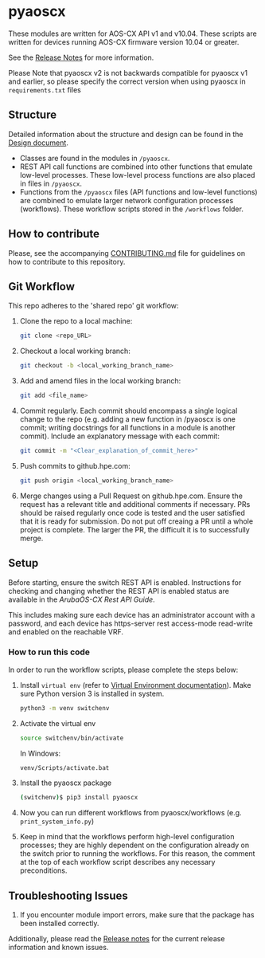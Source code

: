 # pyaoscx

These modules are written for AOS-CX API v1 and v10.04. These scripts are
written for devices running AOS-CX firmware version 10.04 or greater.

See the [Release Notes](../RELEASE-NOTES.md) for more information.

Please Note that pyaoscx v2 is not backwards compatible for pyaoscx v1 and
earlier, so please specify the correct version when using pyaoscx in
`requirements.txt` files

## Structure

Detailed information about the structure and design can be found in the
[Design document](DESIGN.md).

* Classes are found in the modules in `/pyaoscx`.
* REST API call functions are combined into other functions that emulate
  low-level processes. These low-level process functions are also placed in
  files in `/pyaoscx`.
* Functions from the `/pyaoscx` files (API functions and low-level functions)
  are combined to emulate larger network configuration processes (workflows).
  These workflow scripts stored in the `/workflows` folder.

## How to contribute

Please, see the accompanying [CONTRIBUTING.md](CONTRIBUTING.md) file for
guidelines on how to contribute to this repository.

## Git Workflow

This repo adheres to the 'shared repo' git workflow:

1. Clone the repo to a local machine:

    ```bash
    git clone <repo_URL>
    ```

1. Checkout a local working branch:

    ```bash
    git checkout -b <local_working_branch_name>
    ```

1. Add and amend files in the local working branch:

    ```bash
    git add <file_name>
    ```

1. Commit regularly. Each commit should encompass a single logical change to
   the repo (e.g. adding a new function in /pyaoscx is one commit; writing
   docstrings for all functions in a module is another commit). Include an
   explanatory message with each commit:

    ```bash
    git commit -m "<Clear_explanation_of_commit_here>"
    ```

1. Push commits to github.hpe.com:

    ```bash
    git push origin <local_working_branch_name>
    ```

1. Merge changes using a Pull Request on github.hpe.com. Ensure the request has
   a relevant title and additional comments if necessary. PRs should be raised
   regularly once code is tested and the user satisfied that it is ready for
   submission. Do not put off creaing a PR until a whole project is complete.
   The larger the PR, the difficult it is to successfully merge.

## Setup

Before starting, ensure the switch REST API is enabled. Instructions for
checking and changing whether the REST API is enabled status are available in
the *ArubaOS-CX Rest API Guide*.

This includes making sure each device has an administrator account with a
password, and each device has https-server rest access-mode read-write and
enabled on the reachable VRF.

### How to run this code

In order to run the workflow scripts, please complete the steps below:

1. Install `virtual env` (refer to [Virtual Environment documentation](#1)).
   Make sure Python version 3 is installed in system.

    ```bash
    python3 -m venv switchenv
    ```

1. Activate the virtual env

    ```bash
    source switchenv/bin/activate
    ```

    In Windows:

    ```bash
    venv/Scripts/activate.bat
    ```

1. Install the pyaoscx package

    ```bash
    (switchenv)$ pip3 install pyaoscx
    ```

1. Now you can run different workflows from pyaoscx/workflows
   (e.g. `print_system_info.py`)

1. Keep in mind that the workflows perform high-level configuration processes;
   they are highly dependent on the configuration already on the switch prior
   to running the workflows. For this reason, the comment at the top of each
   workflow script describes any necessary preconditions.

## Troubleshooting Issues

1. If you encounter module import errors, make sure that the package has been
   installed correctly.

Additionally, please read the [Release notes](RELEASE-NOTES.md) for the current
release information and known issues.

[#1]: https://docs.python.org/3/library/venv.html
